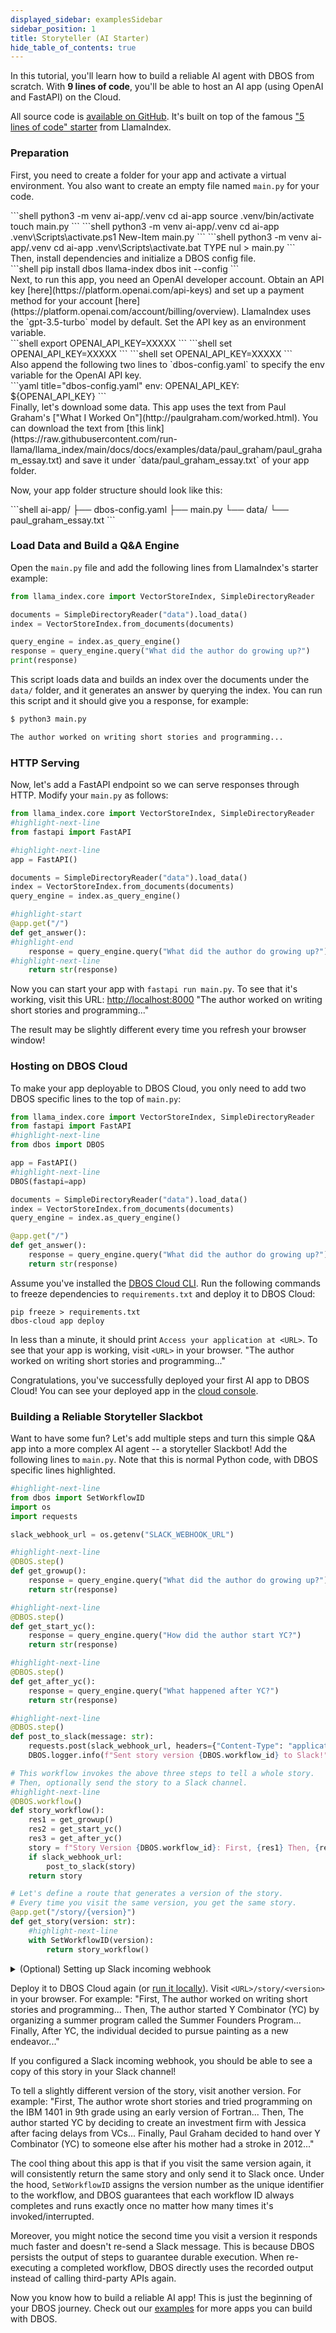 ```yaml
---
displayed_sidebar: examplesSidebar
sidebar_position: 1
title: Storyteller (AI Starter)
hide_table_of_contents: true
---
```


In this tutorial, you'll learn how to build a reliable AI agent with DBOS from scratch.
With **9 lines of code**, you'll be able to host an AI app (using OpenAI and FastAPI) on the Cloud.

All source code is [available on GitHub](https://github.com/dbos-inc/dbos-demo-apps/tree/main/python/ai-storyteller).
It's built on top of the famous ["5 lines of code" starter](https://docs.llamaindex.ai/en/stable/getting_started/starter_example/) from LlamaIndex.

### Preparation

<section className="row list">
<article className="col col--6">

First, you need to create a folder for your app and activate a virtual environment. You also want to create an empty file named `main.py` for your code.
</article>

<article className="col col--6">
<Tabs groupId="operating-systems">
<TabItem value="maclinux" label="macOS or Linux">
```shell
python3 -m venv ai-app/.venv
cd ai-app
source .venv/bin/activate
touch main.py
```
</TabItem>
<TabItem value="win-ps" label="Windows (PowerShell)">
```shell
python3 -m venv ai-app/.venv
cd ai-app
.venv\Scripts\activate.ps1
New-Item main.py
```
</TabItem>
<TabItem value="win-cmd" label="Windows (cmd)">
```shell
python3 -m venv ai-app/.venv
cd ai-app
.venv\Scripts\activate.bat
TYPE nul > main.py
```
</TabItem>
</Tabs>
</article>

<article className="col col--6">
Then, install dependencies and initialize a DBOS config file.
</article>

<article className="col col--6">
```shell
pip install dbos llama-index
dbos init --config
```
</article>

<article className="col col--6">
Next, to run this app, you need an OpenAI developer account. Obtain an API key [here](https://platform.openai.com/api-keys) and set up a payment method for your account [here](https://platform.openai.com/account/billing/overview). LlamaIndex uses the `gpt-3.5-turbo` model by default. Set the API key as an environment variable.
</article>

<article className="col col--6">
<Tabs groupId="operating-systems">
<TabItem value="maclinux" label="macOS or Linux">
```shell
export OPENAI_API_KEY=XXXXX
```
</TabItem>
<TabItem value="win-ps" label="Windows (PowerShell)">
```shell
set OPENAI_API_KEY=XXXXX
```
</TabItem>
<TabItem value="win-cmd" label="Windows (cmd)">
```shell
set OPENAI_API_KEY=XXXXX
```
</TabItem>
</Tabs>
</article>

<article className="col col--6">
Also append the following two lines to `dbos-config.yaml` to specify the env variable for the OpenAI API key.
</article>

<article className="col col--6">
```yaml title="dbos-config.yaml"
env:
  OPENAI_API_KEY: ${OPENAI_API_KEY}
```
</article>

<article className="col col--6">
Finally, let's download some data. This app uses the text from Paul Graham's ["What I Worked On"](http://paulgraham.com/worked.html). You can download the text from [this link](https://raw.githubusercontent.com/run-llama/llama_index/main/docs/docs/examples/data/paul_graham/paul_graham_essay.txt) and save it under `data/paul_graham_essay.txt` of your app folder.

Now, your app folder structure should look like this:
</article>

<article className="col col--6">
```shell
ai-app/
├── dbos-config.yaml
├── main.py
└── data/
    └── paul_graham_essay.txt
```
</article>
</section>

### Load Data and Build a Q&A Engine

Open the `main.py` file and add the following lines from LlamaIndex's starter example:

```python showLineNumbers title="main.py"
from llama_index.core import VectorStoreIndex, SimpleDirectoryReader

documents = SimpleDirectoryReader("data").load_data()
index = VectorStoreIndex.from_documents(documents)

query_engine = index.as_query_engine()
response = query_engine.query("What did the author do growing up?")
print(response)
```

This script loads data and builds an index over the documents under the `data/` folder, and it generates an answer by querying the index. You can run this script and it should give you a response, for example:
```bash
$ python3 main.py

The author worked on writing short stories and programming...
```

### HTTP Serving

Now, let's add a FastAPI endpoint so we can serve responses through HTTP. Modify your `main.py` as follows:

```python showLineNumbers title="main.py"
from llama_index.core import VectorStoreIndex, SimpleDirectoryReader
#highlight-next-line
from fastapi import FastAPI

#highlight-next-line
app = FastAPI()

documents = SimpleDirectoryReader("data").load_data()
index = VectorStoreIndex.from_documents(documents)
query_engine = index.as_query_engine()

#highlight-start
@app.get("/")
def get_answer():
#highlight-end
    response = query_engine.query("What did the author do growing up?")
#highlight-next-line
    return str(response)
```

Now you can start your app with `fastapi run main.py`. To see that it's working, visit this URL: [http://localhost:8000](http://localhost:8000) 
<BrowserWindow url="http://localhost:8000">
"The author worked on writing short stories and programming..."
</BrowserWindow>

The result may be slightly different every time you refresh your browser window!

### Hosting on DBOS Cloud

To make your app deployable to DBOS Cloud, you only need to add two DBOS specific lines to the top of `main.py`:

```python showLineNumbers title="main.py"
from llama_index.core import VectorStoreIndex, SimpleDirectoryReader
from fastapi import FastAPI
#highlight-next-line
from dbos import DBOS

app = FastAPI()
#highlight-next-line
DBOS(fastapi=app)

documents = SimpleDirectoryReader("data").load_data()
index = VectorStoreIndex.from_documents(documents)
query_engine = index.as_query_engine()

@app.get("/")
def get_answer():
    response = query_engine.query("What did the author do growing up?")
    return str(response)
```

Assume you've installed the [DBOS Cloud CLI](../../quickstart#2-install-the-dbos-cloud-cli). Run the following commands to freeze dependencies to `requirements.txt` and deploy it to DBOS Cloud:

```shell
pip freeze > requirements.txt
dbos-cloud app deploy
```

In less than a minute, it should print `Access your application at <URL>`.
To see that your app is working, visit `<URL>` in your browser.
<BrowserWindow url="https://<username>-ai-app.cloud.dbos.dev">
"The author worked on writing short stories and programming..."
</BrowserWindow>

Congratulations, you've successfully deployed your first AI app to DBOS Cloud! You can see your deployed app in the [cloud console](https://console.dbos.dev/).

### Building a Reliable Storyteller Slackbot

Want to have some fun?
Let's add multiple steps and turn this simple Q&A app into a more complex AI agent -- a storyteller Slackbot! Add the following lines to `main.py`.
Note that this is normal Python code, with DBOS specific lines highlighted.

```python showLineNumbers title="main.py"
#highlight-next-line
from dbos import SetWorkflowID
import os
import requests

slack_webhook_url = os.getenv("SLACK_WEBHOOK_URL")

#highlight-next-line
@DBOS.step()
def get_growup():
    response = query_engine.query("What did the author do growing up?")
    return str(response)

#highlight-next-line
@DBOS.step()
def get_start_yc():
    response = query_engine.query("How did the author start YC?")
    return str(response)

#highlight-next-line
@DBOS.step()
def get_after_yc():
    response = query_engine.query("What happened after YC?")
    return str(response)

#highlight-next-line
@DBOS.step()
def post_to_slack(message: str):
    requests.post(slack_webhook_url, headers={"Content-Type": "application/json"}, json={"text": message})
    DBOS.logger.info(f"Sent story version {DBOS.workflow_id} to Slack!")

# This workflow invokes the above three steps to tell a whole story.
# Then, optionally send the story to a Slack channel.
#highlight-next-line
@DBOS.workflow()
def story_workflow():
    res1 = get_growup()
    res2 = get_start_yc()
    res3 = get_after_yc()
    story = f"Story Version {DBOS.workflow_id}: First, {res1} Then, {res2} Finally, {res3}"
    if slack_webhook_url:
        post_to_slack(story)
    return story

# Let's define a route that generates a version of the story.
# Every time you visit the same version, you get the same story.
@app.get("/story/{version}")
def get_story(version: str):
    #highlight-next-line
    with SetWorkflowID(version):
        return story_workflow()
```

<details>
<summary>(Optional) Setting up Slack incoming webhook </summary>

Optionally, you can create an [incoming webhook](https://api.slack.com/messaging/webhooks) to post stories from your app into your Slack workspace. Be aware to keep the webhook URL a secret. It should look something like this:

```
https://hooks.slack.com/services/T00000000/B00000000/XXXXXXXXXXXXXXXXXXXXXXXX
```

Set it as an environment variable:

<Tabs groupId="operating-systems">
<TabItem value="maclinux" label="macOS or Linux">
```shell
export SLACK_WEBHOOK_URL=XXXXX
```
</TabItem>
<TabItem value="win-ps" label="Windows (PowerShell)">
```shell
set SLACK_WEBHOOK_URL=XXXXX
```
</TabItem>
<TabItem value="win-cmd" label="Windows (cmd)">
```shell
set SLACK_WEBHOOK_URL=XXXXX
```
</TabItem>
</Tabs>


Also add the following line to `dbos-config.yaml` to specify the `env` variable for the Slack webhook URL.


```yaml title="dbos-config.yaml"
env:
  SLACK_WEBHOOK_URL: ${SLACK_WEBHOOK_URL}
```

</details>


Deploy it to DBOS Cloud again (or [run it locally](../../quickstart#run-your-app-locally)). Visit `<URL>/story/<version>` in your browser. For example:
<BrowserWindow url="https://<username>-ai-app.cloud.dbos.dev/story/v1">
"First, The author worked on writing short stories and programming... Then, The author started Y Combinator (YC) by organizing a summer program called the Summer Founders Program... Finally, After YC, the individual decided to pursue painting as a new endeavor..."
</BrowserWindow>

If you configured a Slack incoming webhook, you should be able to see a copy of this story in your Slack channel!

To tell a slightly different version of the story, visit another version. For example:
<BrowserWindow url="https://<username>-ai-app.cloud.dbos.dev/story/v2">
"First, The author wrote short stories and tried programming on the IBM 1401 in 9th grade using an early version of Fortran... Then, The author started YC by deciding to create an investment firm with Jessica after facing delays from VCs... Finally, Paul Graham decided to hand over Y Combinator (YC) to someone else after his mother had a stroke in 2012..."
</BrowserWindow>

The cool thing about this app is that if you visit the same version again, it will consistently return the same story and only send it to Slack once. Under the hood, `SetWorkflowID` assigns the version number as the unique identifier to the workflow, and DBOS guarantees that each workflow ID always completes and runs exactly once no matter how many times it's invoked/interrupted.

Moreover, you might notice the second time you visit a version it responds much faster and doesn't re-send a Slack message.
This is because DBOS persists the output of steps to guarantee durable execution. When re-executing a completed workflow, DBOS directly uses the recorded output instead of calling third-party APIs again.

Now you know how to build a reliable AI app! This is just the beginning of your DBOS journey. Check out our [examples](../../examples) for more apps you can build with DBOS.